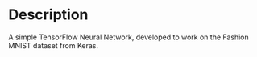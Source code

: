 # Description

A simple TensorFlow Neural Network, developed to work on the Fashion MNIST dataset from Keras.
